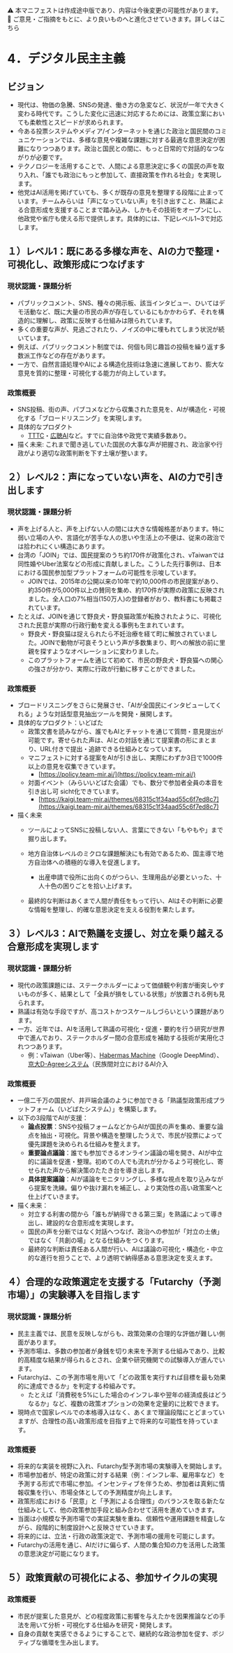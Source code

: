⚠️ 本マニフェストは作成途中版であり、内容は今後変更の可能性があります。  
 💬 ご意見・ご指摘をもとに、より良いものへと進化させていきます。詳しくはこちら

# **4．デジタル民主主義**

## **ビジョン**

* 現代は、物価の急騰、SNSの発達、働き方の急変など、状況が一年で大きく変わる時代です。こうした変化に迅速に対応するためには、政策立案においても柔軟性とスピードが求められます。  
* 今ある投票システムやメディア/インターネットを通じた政治と国民間のコミュニケーションでは、多様な意見や複雑な課題に対する最適な意思決定が困難になりつつあります。政治と国民との間に、もっと日常的で対話的なつながりが必要です。  
* テクノロジーを活用することで、人間による意思決定に多くの国民の声を取り入れ、「誰でも政治にもっと参加して、直接政策を作れる社会」を実現します。  
* 他党はAI活用を掲げていても、多くが既存の意見を整理する段階に止まっています。チームみらいは「声になっていない声」を引き出すこと、熟議による合意形成を支援することまで踏み込み、しかもその技術をオープンにし、他政党や省庁も使える形で提供します。具体的には、下記レベル1~3で対応します。

## **１）レベル1：既にある多様な声を、AIの力で整理・可視化し、政策形成につなげます**

### **現状認識・課題分析**

* パブリックコメント、SNS、種々の掲示板、該当インタビュー、ひいてはデモ活動など、既に大量の市民の声が存在しているにもかかわらず、それを構造的に理解し、政策に反映する仕組みは限られています。  
* 多くの重要な声が、見過ごされたり、ノイズの中に埋もれてしまう状況が続いています。  
* 例えば、パブリックコメント制度では、何個も同じ趣旨の投稿を繰り返す多数派工作などの存在があります。
* 一方で、自然言語処理やAIによる構造化技術は急速に進展しており、膨大な意見を質的に整理・可視化する能力が向上しています。

### **政策概要**

* SNS投稿、街の声、パブコメなどから収集された意見を、AIが構造化・可視化する「ブロードリスニング」を実現します。  
* 具体的なプロダクト  
  * [TTTC](https://github.com/AIObjectives/talk-to-the-city-reports)・[広聴AI](https://github.com/digitaldemocracy2030/kouchou-ai)など。すでに自治体や政党で実績多数あり。  
* 描く未来: これまで聞き逃していた国民の大事な声が把握され、政治家や行政がより適切な政策判断を下す土壌が整います。

## **２）レベル2：声になっていない声を、AIの力で引き出します**

### **現状認識・課題分析**

* 声を上げる人と、声を上げない人の間には大きな情報格差があります。特に弱い立場の人や、言語化が苦手な人の思いや生活上の不便は、従来の政治では拾われにくい構造にあります。  
* 台湾の「JOIN」では、国民提案のうち約170件が政策化され、vTaiwanでは同性婚やUber法案などの形成に貢献しました。こうした先行事例は、日本における国民参加型プラットフォームの可能性を示唆しています。  
  * JOINでは、2015年の公開以来の10年で約10,000件の市民提案があり、約350件が5,000件以上の賛同を集め、約170件が実際の政策に反映されました。全人口の7%相当(150万人)の登録者がおり、教科書にも掲載されています。  
* たとえば、JOINを通じて野良犬・野良猫政策が転換されたように、可視化された民意が実際の行政行動を変える事例も生まれています。  
  * 野良犬・野良猫は捉えられたら不妊治療を経て町に解放されていました。JOINで動物が可哀そうという声が多数集まり、町への解放の前に里親を探すようなオペレーションに変わりました。  
  * このプラットフォームを通じて初めて、市民の野良犬・野良猫への関心の強さが分かり、実際に行政が行動に移すことができました。

### **政策概要**

* ブロードリスニングをさらに発展させ、「AIが全国民にインタビューしてくれる」ような対話型意見抽出ツールを開発・展開します。  
* 具体的なプロダクト：いどばた  
  * 政策文書を読みながら、誰でもAIとチャットを通じて質問・意見提出が可能です。寄せられた声は、AIとの対話を通じて提案書の形にまとまり、URL付きで提出・追跡できる仕組みとなっています。  
  * マニフェストに対する提案をAIが引き出し、実際にわずか3日で1000件以上の意見を収集できています。  
    * [https://policy.team-mir.ai/](https://policy.team-mir.ai/)  
  * 対面イベント（みらいいどばた会議）でも、数分で参加者全員の本音を引き出し可 sicht化できています。  
    * [https://kaigi.team-mir.ai/themes/68315c1f34aad55c6f7ed8c7](https://kaigi.team-mir.ai/themes/68315c1f34aad55c6f7ed8c7)  
* 描く未来  
  * ツールによってSNSに投稿しない人、言葉にできない「もやもや」まで掘り出します。  
  * 地方自治体レベルのミクロな課題解決にも有効であるため、国主導で地方自治体への積極的な導入を促進します。  
    * 出産申請で役所に出向くのがつらい、生理用品が必要といった、十人十色の困りごとを拾い上げます。  

  * 最終的な判断はあくまで人間が責任をもって行い、AIはその判断に必要な情報を整理し、的確な意思決定を支える役割を果たします。

## **３）レベル3：AIで熟議を支援し、対立を乗り越える合意形成を実現します**

### **現状認識・課題分析**

* 現代の政策課題には、ステークホルダーによって価値観や利害が衝突しやすいものが多く、結果として「全員が損をしている状態」が放置される例も見られます。  
* 熟議は有効な手段ですが、高コストかつスケールしづらいという課題があります。  
* 一方、近年では、AIを活用して熟議の可視化・促進・要約を行う研究が世界中で進んでおり、ステークホルダー間の合意形成を補助する技術が実用化されつつあります。  
  * 例：vTaiwan（Uber等）、[Habermas Machine](https://www.science.org/doi/10.1126/science.adq2852)（Google DeepMind）、[京大D-Agreeシステム](https://www.kyoto-u.ac.jp/ja/research-news/2024-04-04-1?utm_source=chatgpt.com)（民族間対立におけるAI介入

### **政策概要**

* 一億二千万の国民が、井戸端会議のように参加できる「熟議型政策形成プラットフォーム（いどばたシステム）」を構築します。  
* 以下の3段階でAIが支援：  
  * **論点投票**：SNSや投稿フォームなどからAIが国民の声を集め、重要な論点を抽出・可視化。背景や構造を整理したうえで、市民が投票によって優先課題を決められる仕組みを整えます。  
  * **重要論点議論**：誰でも参加できるオンライン議論の場を開き、AIが中立的に議論を促進・整理。初めての人でも流れが分かるよう可視化し、寄せられた声から解決策のたたき台を導き出します。  
  * **具体提案議論**：AIが議論をモニタリングし、多様な視点を取り込みながら提案を洗練。偏りや抜け漏れを補正し、より実効性の高い政策案へと仕上げていきます。  
* 描く未来：  
  * 対立する利害の間から「誰もが納得できる第三案」を熟議によって導き出し、建設的な合意形成を実現します。  
  * 国民の声を分断ではなく対話へつなげ、政治への参加が「対立の土俵」ではなく「共創の場」となる仕組みをつくります。  
  * 最終的な判断は責任ある人間が行い、AIは議論の可視化・構造化・中立的な進行を担うことで、より透明で納得感ある意思決定を支えます。

## **４）合理的な政策選定を支援する「Futarchy（予測市場）」の実験導入を目指します**

### **現状認識・課題分析**

* 民主主義では、民意を反映しながらも、政策効果の合理的な評価が難しい側面があります。  
* 予測市場は、多数の参加者が身銭を切り未来を予測する仕組みであり、比較的高精度な結果が得られるとされ、企業や研究機関での試験導入が進んでいます。  
* Futarchyは、この予測市場を用いて「どの政策を実行すれば目標を最も効果的に達成できるか」を判定する枠組みです。  
  * たとえば「消費税を5%にした場合のインフレ率や翌年の経済成長はどうなるか」など、複数の政策オプションの効果を定量的に比較できます。  
* 現時点で国家レベルでの本格導入はなく、あくまで理論段階にとどまっていますが、合理性の高い政策形成を目指す上で将来的な可能性を持っています。

### **政策概要**

* 将来的な実装を視野に入れ、Futarchy型予測市場の実験導入を開始します。  
* 市場参加者が、特定の政策に対する結果（例：インフレ率、雇用率など）を予測する形式で市場に参加。インセンティブを伴うため、参加者は真剣に情報収集を行い、市場全体としての予測精度が向上します。  
* 政策形成における「民意」と「予測による合理性」のバランスを取る新たな仕組みとして、他の政策参加手段と組み合わせて活用を進めていきます。  
* 当面は小規模な予測市場での実証実験を重ね、信頼性や運用課題を精査しながら、段階的に制度設計へと反映させていきます。  
* 将来的には、立法・行政の政策決定で、予測市場の援用を可能にします。  
* Futarchyの活用を通じ、AIだけに偏らず、人間の集合知の力を活用した政策の意思決定が可能になります。

## **５）政策貢献の可視化による、参加サイクルの実現**
### **政策概要**
* 市民が提案した意見が、どの程度政策に影響を与えたかを因果推論などの手法を用いて分析・可視化する仕組みを研究・開発します。
* 自身の貢献を実感できるようにすることで、継続的な政治参加を促す、ポジティブな循環を生み出します。
